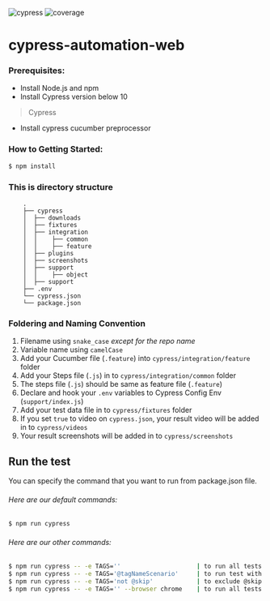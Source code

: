 
![cypress](https://img.shields.io/badge/AT--WEBUI-Cypress-yellow.svg) ![coverage](https://img.shields.io/badge/coverage-100%25-brightgreen.svg)
# cypress-automation-web

### Prerequisites:

- Install Node.js and npm
- Install Cypress version below 10

> Cypress
- Install cypress cucumber preprocessor

### How to Getting Started:

```sh
$ npm install
```

### This is directory structure

        .
        ├── cypress
        │  ├── downloads
        │  ├── fixtures
        │  ├── integration
        │  │    ├── common
        │  │    ├── feature
        │  ├── plugins
        │  ├── screenshots
        │  ├── support
        │  │    ├── object
        │  ├── support
        ├── .env
        └── cypress.json
        └── package.json

### Foldering and Naming Convention

1. Filename using `snake_case` *except for the repo name*
2. Variable name using `camelCase`
3. Add your Cucumber file (`.feature`) into `cypress/integration/feature` folder
4. Add your Steps file (`.js`) in to `cypress/integration/common` folder
5. The steps file (`.js`) should be same as feature file (`.feature`)
6. Declare and hook your `.env` variables to Cypress Config Env (`support/index.js`)
7. Add your test data file in to `cypress/fixtures` folder
8. If you set `true` to video on `cypress.json`, your result video will be added in to `cypress/videos`
3. Your result screenshots will be added in to `cypress/screenshots`

## Run the test

You can specify the command that you want to run from package.json file.

###### Here are our default commands:

```sh
$ npm run cypress
```

###### Here are our other commands:

```sh
$ npm run cypress -- -e TAGS=''                     | to run all tests
$ npm run cypress -- -e TAGS='@tagNameScenario'     | to run test with specific tag / specific repo
$ npm run cypress -- -e TAGS='not @skip'            | to exclude @skip tag
$ npm run cypress -- -e TAGS='' --browser chrome    | to run all tests with launch browser
```

